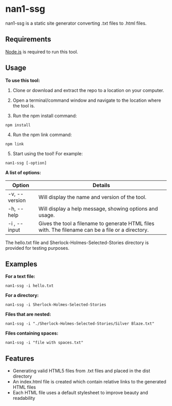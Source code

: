 # nan1-ssg

nan1-ssg is a static site generator converting .txt files to .html files.

## Requirements

[Node.js](https://nodejs.org/en/download/) is required to run this tool.

## Usage

**To use this tool:**

1. Clone or download and extract the repo to a location on your computer.

2. Open a terminal/command window and navigate to the location where the tool is.

3. Run the npm install command:
```
npm install
```

4. Run the npm link command:
```
npm link
```

5. Start using the tool! For example:

```
nan1-ssg [-option]
```

**A list of options:**

|  Option  | Details |
| ---------------| ---------------|
| -v, --version | Will display the name and version of the tool. |
| -h, --help | Will display a help message, showing options and usage. |
| -i <filename>, --input <filename> | Gives the tool a filename to generate HTML files with. The filename can be a file or a directory. |

The hello.txt file and Sherlock-Holmes-Selected-Stories directory is provided for testing purposes.

## Examples

**For a text file:**
```
nan1-ssg -i hello.txt
```

**For a directory:**
```
nan1-ssg -i Sherlock-Holmes-Selected-Stories
```

**Files that are nested:**
```
nan1-ssg -i "./Sherlock-Holmes-Selected-Stories/Silver Blaze.txt"
```

**Files containing spaces:**
```
nan1-ssg -i "file with spaces.txt"
```

## Features

- Generating valid HTML5 files from .txt files and placed in the dist directory
- An index.html file is created which contain relative links to the generated HTML files
- Each HTML file uses a default stylesheet to improve beauty and readability
